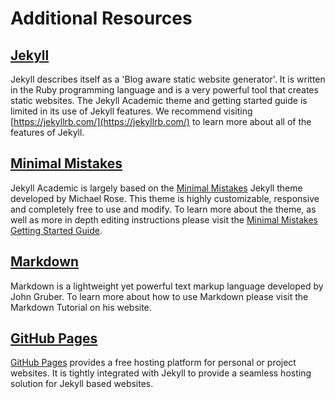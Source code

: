 # Additional Resources

## [Jekyll](https://jekyllrb.com/)
Jekyll describes itself as a 'Blog aware static website generator'. It is written in the Ruby programming language and is a very powerful tool that creates static websites. The Jekyll Academic theme and getting started guide is limited in its use of Jekyll features. We recommend visiting [https://jekyllrb.com/](https://jekyllrb.com/) to learn more about all of the features of Jekyll.

## [Minimal Mistakes](https://mmistakes.github.io/minimal-mistakes/docs/quick-start-guide/)
Jekyll Academic is largely based on the [Minimal Mistakes](https://mmistakes.github.io/minimal-mistakes/) Jekyll theme developed by Michael Rose. This theme is highly customizable, responsive and completely free to use and modify. To learn more about the theme, as well as more in depth editing instructions please visit the [Minimal Mistakes Getting Started Guide](https://mmistakes.github.io/minimal-mistakes/docs/quick-start-guide/).

## [Markdown](https://daringfireball.net/projects/markdown/)
Markdown is a lightweight yet powerful text markup language developed by John Gruber. To learn more about how to use Markdown please visit the Markdown Tutorial on his website.

## [GitHub Pages](https://pages.github.com/)
[GitHub Pages](https://pages.github.com/) provides a free hosting platform for personal or project websites. It is tightly integrated with Jekyll to provide a seamless hosting solution for Jekyll based websites.  
